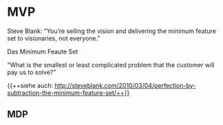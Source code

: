 # MVP

Steve Blank: "You’re selling the vision and delivering the minimum feature set to visionaries, not everyone."

Das Minimum Feaute Set

"What is the smallest or least complicated problem that the customer will pay us to solve?”

{{++siehe auch: http://steveblank.com/2010/03/04/perfection-by-subtraction-the-minimum-feature-set/++}}

## MDP